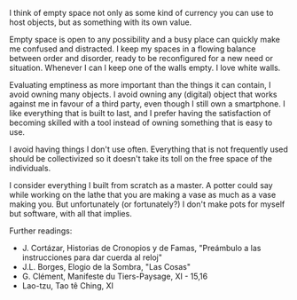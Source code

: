 
I think of empty space not only as some kind of currency you can use to host objects, but as something with its own value.

Empty space is open to any possibility and a busy place can quickly make me confused and distracted. I keep my spaces in a flowing balance between order and disorder, ready to be reconfigured for a new need or situation. Whenever I can I keep one of the walls empty. I love white walls.

Evaluating emptiness as more important than the things it can contain, I avoid owning many objects. I avoid owning any (digital) object that works against me in favour of a third party, even though I still own a smartphone. I like everything that is built to last, and I prefer having the satisfaction of becoming skilled with a tool instead of owning something that is easy to use. 

I avoid having things I don't use often. Everything that is not frequently used should be collectivized so it doesn't take its toll on the free space of the individuals.

I consider everything I built from scratch as a master. A potter could say while working on the lathe that you are making a vase as much as a vase making you. But unfortunately (or fortunately?) I don't make pots for myself but software, with all that implies.

Further readings:    
* J. Cortázar, Historias de Cronopios y de Famas, "Preámbulo a las instrucciones para dar cuerda al reloj"    
* J.L. Borges, Elogio de la Sombra, "Las Cosas"    
* G. Clément, Manifeste du Tiers-Paysage, XI - 15,16    
* Lao-tzu, Tao tê Ching, XI    
